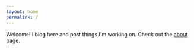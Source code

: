 ```yaml
---
layout: home
permalink: /
---
```


Welcome! I blog here and post things I'm working on. Check out the [about](about) page.
